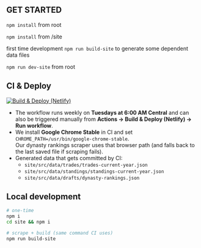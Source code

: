 ## GET STARTED

`npm install` from root

`npm install` from /site

first time development `npm run build-site` to generate some dependent data files

`npm run dev-site` from root

## CI & Deploy

[![Build & Deploy (Netlify)](https://github.com/<OWNER>/<REPO>/actions/workflows/build-and-deploy.yml/badge.svg)](https://github.com/<OWNER>/<REPO>/actions/workflows/build-and-deploy.yml)

- The workflow runs weekly on **Tuesdays at 6:00 AM Central** and can also be triggered manually from **Actions → Build & Deploy (Netlify) → Run workflow**.
- We install **Google Chrome Stable** in CI and set `CHROME_PATH=/usr/bin/google-chrome-stable`.  
  Our dynasty rankings scraper uses that browser path (and falls back to the last saved file if scraping fails).
- Generated data that gets committed by CI:
    - `site/src/data/trades/trades-current-year.json`
    - `site/src/data/standings/standings-current-year.json`
    - `site/src/data/drafts/dynasty-rankings.json`

## Local development

```bash
# one-time
npm i
cd site && npm i

# scrape + build (same command CI uses)
npm run build-site
```
